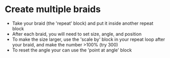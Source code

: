 # Create multiple braids

- Take your braid (the &#39;repeat&#39; block) and put it inside another repeat block
- After each braid, you will need to set size, angle, and position
- To make the size larger, use the &#39;scale by&#39; block in your repeat loop after your braid, and make the number &gt;100% (try 300)
- To reset the angle your can use the &#39;point at angle&#39; block
